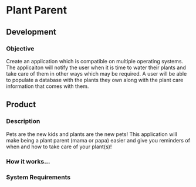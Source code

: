 # Plant Parent

## Development

### Objective

Create an application which is compatible on multiple operating systems. The applicaiton will notify the user when it is time to water their plants and take care of them in other ways which may be required. A user will be able to populate a database with the plants they own along with the plant care information that comes with them. 

## Product

### Description
Pets are the new kids and plants are the new pets! This application will make being a plant parent (mama or papa) easier and give you reminders of when and how to take care of your plant(s)!

### How it works...

### System Requirements